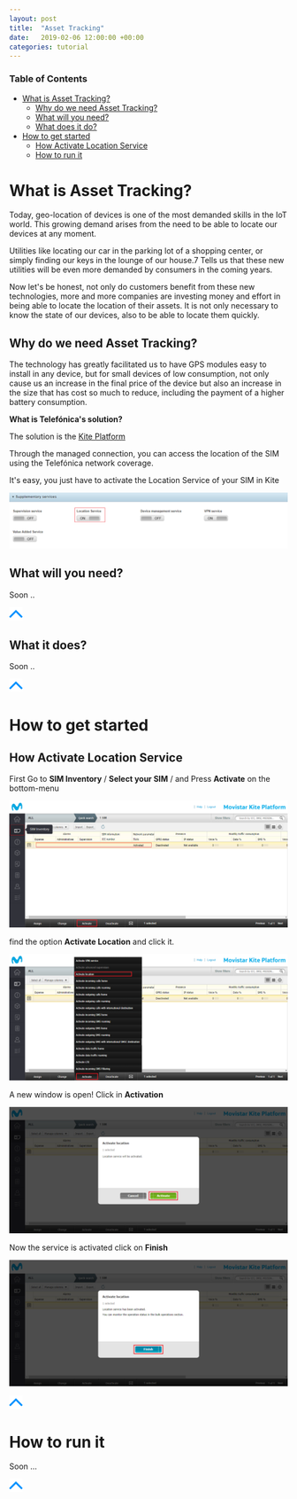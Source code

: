 ```yaml
---
layout: post
title:  "Asset Tracking"
date:   2019-02-06 12:00:00 +00:00
categories: tutorial
---
```

### Table of Contents

- [What is Asset Tracking?](#what-is-asset-tracking)
  * [Why do we need Asset Tracking?](#why-do-we-need-asset-tracking)
  * [What will you need?](#what-will-you-need)
  * [What does it do?](#what-does-it-do)
- [How to get started](#how-to-get-started)
  * [How Activate Location Service](#how-activate-location-service)
  * [How to run it](#how-to-run-it)


# What is Asset Tracking?

Today, geo-location of devices is one of the most demanded skills in the IoT world.
This growing demand arises from the need to be able to locate our devices at any moment.

Utilities like locating our car in the parking lot of a shopping center, or simply finding our keys in the lounge of our house.7
Tells us that these new utilities will be even more demanded by consumers in the coming years.

Now let's be honest, not only do customers benefit from these new technologies, 
more and more companies are investing money and effort in being able to locate the location of their assets.
It is not only necessary to know the state of our devices, also to be able to locate them quickly.

## Why do we need Asset Tracking?

The technology has greatly facilitated us to have GPS modules easy to install in any device, 
but for small devices of low consumption, not only cause us an increase in the final price of the 
device but also an increase in the size that has cost so much to reduce, including the payment of a higher battery consumption.

**What is Telefónica's solution?**

The solution is the [Kite Platform](Kite_Platform.md)

Through the managed connection, you can access the location of the SIM using the Telefónica network coverage.

It's easy, you just have to activate the Location Service of your SIM in Kite

![pic](pictures/AssetTracking/AssetTracking_kite_location_on.png)

## What will you need?

Soon ..

[![pic](pictures/utils/arrow_up.png)](#table-of-contents)

## What it does?

Soon ..

[![pic](pictures/utils/arrow_up.png)](#table-of-contents)

# How to get started

## How Activate Location Service

First Go to **SIM Inventory** / **Select your SIM** / and Press **Activate** on the bottom-menu

![pic](pictures/Kite/Kite_HowTo_SIM_Activate_Service.png)

find the option **Activate Location** and click it.

![pic](pictures/Kite/Kite_HowTo_SIM_Activate_Service_location.png)

A new window is open! Click in **Activation**

![pic](pictures/Kite/Kite_HowTo_SIM_Activate_Service_location_config.png)

Now the service is activated click on **Finish**

![pic](pictures/Kite/Kite_HowTo_SIM_Activate_Service_location_config_done.png)

[![pic](pictures/utils/arrow_up.png)](#table-of-contents)


# How to run it

Soon ... 


[![pic](pictures/utils/arrow_up.png)](#table-of-contents)
